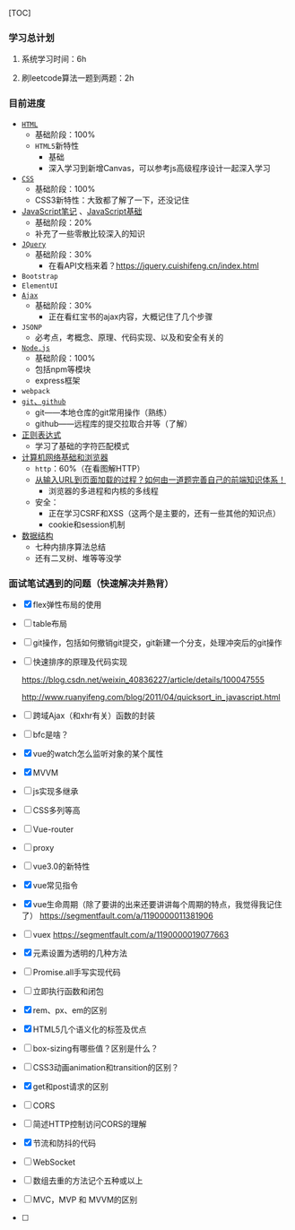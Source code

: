 [TOC]



### 学习总计划

1. 系统学习时间：6h

3. 刷leetcode算法一题到两题：2h

### 目前进度

+ [`HTML`](./HTML5.md) 
  + 基础阶段：100%
  + `HTML5`新特性
    + 基础
    + 深入学习到新增Canvas，可以参考js高级程序设计一起深入学习
+ [`CSS`](./CSS3.md)
  + 基础阶段：100%
  + CSS3新特性：大致都了解了一下，还没记住
+ [JavaScript笔记](./JavaScript/JavaScript笔记.md) 、[JavaScript基础](.\JavaScript\JavaScript基础.md) 
  + 基础阶段：20%
  + 补充了一些零散比较深入的知识
+ [`JQuery`](./JavaScript/JQuery.md)
  + 基础阶段：30%
    + 在看API文档来着？https://jquery.cuishifeng.cn/index.html
+ `Bootstrap`
+ `ElementUI`
+ [`Ajax`](./Ajax.md)
  + 基础阶段：30%
    + 正在看红宝书的ajax内容，大概记住了几个步骤
+ `JSONP`
  + 必考点，考概念、原理、代码实现、以及和安全有关的
+ [`Node.js`](./Nodejs.md)
  + 基础阶段：100%
  + 包括npm等模块
  + express框架
+ `webpack`
+ [`git`、`github`](./git.md)
  + git——本地仓库的git常用操作（熟练）
  + github——远程库的提交拉取合并等（了解）
+ [正则表达式](./正则表达式.md)
  + 学习了基础的字符匹配模式
+ [计算机网络基础和浏览器](./浏览器和计网.md)
  + `http`：60%（在看图解HTTP）
  + [从输入URL到页面加载的过程？如何由一道题完善自己的前端知识体系！](https://segmentfault.com/a/1190000013662126) 
    + 浏览器的多进程和内核的多线程
  + 安全：
    + 正在学习CSRF和XSS（这两个是主要的，还有一些其他的知识点）
    + cookie和session机制
+ [数据结构](./数据结构.md)
  + 七种内排序算法总结
  + 还有二叉树、堆等等没学



### 面试笔试遇到的问题（快速解决并熟背）

- [x] flex弹性布局的使用

- [ ] table布局

- [ ] git操作，包括如何撤销git提交，git新建一个分支，处理冲突后的git操作

- [ ] 快速排序的原理及代码实现 

  https://blog.csdn.net/weixin_40836227/article/details/100047555  

  http://www.ruanyifeng.com/blog/2011/04/quicksort_in_javascript.html

- [ ] 跨域Ajax（和xhr有关）函数的封装

- [ ] bfc是啥？

- [x] vue的watch怎么监听对象的某个属性

- [x] MVVM

- [ ] js实现多继承

- [ ] CSS多列等高

- [ ] Vue-router

- [ ] proxy

- [ ] vue3.0的新特性

- [x] vue常见指令

- [x] vue生命周期（除了要讲的出来还要讲讲每个周期的特点，我觉得我记住了） https://segmentfault.com/a/1190000011381906 

- [ ] vuex https://segmentfault.com/a/1190000019077663 

- [x] 元素设置为透明的几种方法

- [ ] Promise.all手写实现代码

- [ ] 立即执行函数和闭包

- [x] rem、px、em的区别

- [x] HTML5几个语义化的标签及优点

- [ ] box-sizing有哪些值？区别是什么？

- [ ] CSS3动画animation和transition的区别？

- [x] get和post请求的区别

- [ ] CORS

- [ ] 简述HTTP控制访问CORS的理解

- [x] 节流和防抖的代码

- [ ] WebSocket

- [ ] 数组去重的方法记个五种或以上

- [ ] MVC，MVP 和 MVVM的区别

- [ ] 











